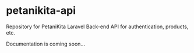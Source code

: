 # petanikita-api

Repository for PetaniKita Laravel Back-end API for authentication, products, etc.

Documentation is coming soon...
